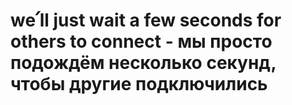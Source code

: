 # we՛ll just wait a few seconds for others to connect - мы просто подождём несколько секунд, чтобы другие подключились
